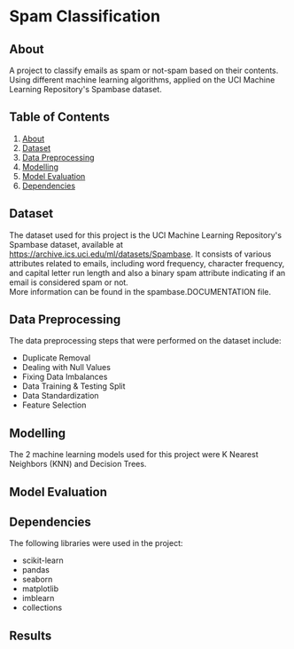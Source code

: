 # Spam Classification
<a name="about"></a>
## About
A project to classify emails as spam or not-spam based on their contents. Using different machine learning algorithms, applied on the UCI Machine Learning Repository's Spambase dataset.

## Table of Contents
1. [About](#about) <br>
2. [Dataset](#data) <br>
3. [Data Preprocessing](#preprocess) <br>
4. [Modelling](#model) <br>
5. [Model Evaluation](#eval) <br>
6. [Dependencies](#dependencies) <br>

<a name="data"></a>
## Dataset
The dataset used for this project is the UCI Machine Learning Repository's Spambase dataset, available at https://archive.ics.uci.edu/ml/datasets/Spambase. 
It consists of various attributes related to emails, including word frequency, character frequency, and capital letter run length and 
also a binary spam attribute indicating if an email is considered spam or not. <br>
More information can be found in the spambase.DOCUMENTATION file.

<a name="preprocess"></a>
## Data Preprocessing
The data preprocessing steps that were performed on the dataset include:
- Duplicate Removal
- Dealing with Null Values
- Fixing Data Imbalances
- Data Training & Testing Split
- Data Standardization
- Feature Selection

<a name="model"></a>
## Modelling
The 2 machine learning models used for this project were K Nearest Neighbors (KNN) and Decision Trees.

<a name="eval"></a>
## Model Evaluation

<a name="dependencies"></a>
## Dependencies
The following libraries were used in the project:
- scikit-learn
- pandas
- seaborn
- matplotlib
- imblearn
- collections

<a name="results"></a>
## Results
